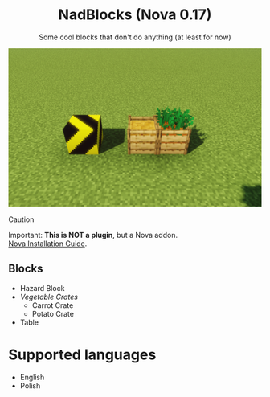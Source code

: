 <div align="center">

# NadBlocks (Nova 0.17)

Some cool blocks that don't do anything (at least for now)

</div>

![demo](img/demo.png)

> [!CAUTION]
> Important: **This is NOT a plugin**, but a Nova addon.  
> [Nova Installation Guide](https://xenondevs.xyz/docs/nova/admin/setup/).

## Blocks

- Hazard Block
- *Vegetable Crates*
    - Carrot Crate
    - Potato Crate
- Table

# Supported languages

- English
- Polish
